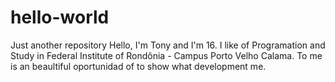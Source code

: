 # hello-world
Just another repository
Hello, I'm  Tony and I'm 16. I like of Programation and Study in Federal Institute of Rondônia - Campus Porto Velho Calama. To me is an beaultiful oportunidad of to show what development me.                          

